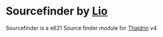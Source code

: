 # Sourcefinder by [Lio](https://wrwlf.co)

Sourcefinder is a e621 Source finder module for [Thaldrin] v4

[thaldrin]: https://thaldr.in
